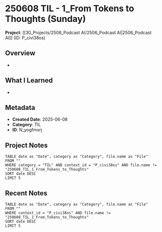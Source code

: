 # 250608 TIL - 1_From Tokens to Thoughts (Sunday)
**Project**: [[30_Projects/2506_Podcast AI/2506_Podcast AI|2506_Podcast AI]] (ID: P_civi38os)
## Overview
-
## What I Learned
- 
## Metadata
- **Created Date**: 2025-06-08
- **Category**: TIL
- **ID**: N_yogfmxrj
## Project Notes
```dataview
TABLE date as "Date", category as "Category", file.name as "File"
FROM ""
WHERE category = "TIL" AND context_id = "P_civi38os" AND file.name != "250608_TIL_1_From_Tokens_to_Thoughts"
SORT date DESC
LIMIT 5
```
## Recent Notes
```dataview
TABLE date as "Date", category as "Category", file.name as "File" 
FROM ""
WHERE context_id = "P_civi38os" AND file.name != "250608_TIL_1_From_Tokens_to_Thoughts"
SORT date DESC
LIMIT 5
```